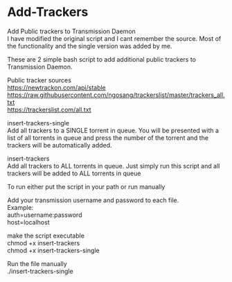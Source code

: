 # Add-Trackers

Add Public trackers to Transmission Daemon    
I have modified the original script and I cant remember the source. Most of the functionality and the single version was added by me.


These are 2 simple bash script to add additional public trackers to Transmission Daemon.

Public tracker sources    
https://newtrackon.com/api/stable    
https://raw.githubusercontent.com/ngosang/trackerslist/master/trackers_all.txt    
https://trackerslist.com/all.txt    


insert-trackers-single    
Add all trackers to a SINGLE torrent in queue.
You will be presented with a list of all torrents in queue and press the number of the torrent
and the trackers will be automatically added.

insert-trackers    
Add all trackers to ALL torrents in queue.
Just simply run this script and all trackers will be added to ALL torrents in queue

To run either put the script in your path or run manually

Add your transmission username and password to each file.    
Example:    
auth=username:password    
host=localhost


make the script executable    
chmod +x insert-trackers   
chmod +x insert-trackers-single    

Run the file manually    
./insert-trackers-single    

